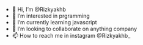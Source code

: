 - 👋 Hi, I’m @Rizkyakhb
- 👀 I’m interested in prgramming
- 🌱 I’m currently learning javascript
- 💞️ I’m looking to collaborate on anything company
- 📫 How to reach me in instagram @Rizkyakhb_

<!---
Rizkyakhb/Rizkyakhb is a ✨ special ✨ repository because its `README.md` (this file) appears on your GitHub profile.
You can click the Preview link to take a look at your changes.
--->
